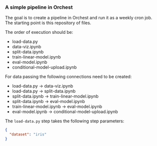 ### A simple pipeline in Orchest

The goal is to create a pipeline in Orchest and run it as a weekly cron job. The starting point is this repository of files.


The order of execution should be:

- load-data.py 
- data-viz.ipynb
- split-data.ipynb
- train-linear-model.ipynb
- eval-model.ipynb
- conditional-model-upload.ipynb

For data passing the following connections need to be created:

- load-data.py -> data-viz.ipynb
- load-data.py -> split-data.ipynb
- split-data.ipynb -> train-linear-model.ipynb
- split-data.ipynb -> eval-model.ipynb
- train-linear-model.ipynb -> eval-model.ipynb
- eval-model.ipynb -> conditional-model-upload.ipynb

The `load-data.py` step takes the following step parameters:

```json
{
  "dataset": "iris"
}
```
